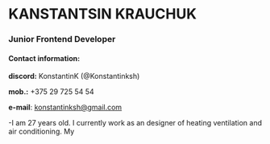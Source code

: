 # KANSTANTSIN KRAUCHUK
### Junior Frontend Developer
#### Contact information:

**discord:** KonstantinK (@Konstantinksh)

**mob.:** +375 29 725 54 54

**e-mail**: konstantinksh@gmail.com

-I am 27 years old. I currently work as an designer of heating ventilation and air conditioning. My  
